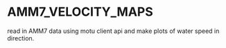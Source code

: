 # AMM7_VELOCITY_MAPS

read in AMM7 data using motu client api and make plots of water speed in direction. 
